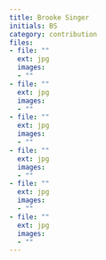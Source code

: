 ```yaml
---
title: Brooke Singer
initials: BS
category: contribution
files:
- file: ""
  ext: jpg
  images:
  - ""
- file: ""
  ext: jpg
  images:
  - ""
- file: ""
  ext: jpg
  images:
  - ""
- file: ""
  ext: jpg
  images:
  - ""
- file: ""
  ext: jpg
  images:
  - ""
- file: ""
  ext: jpg
  images:
  - ""
---
```

